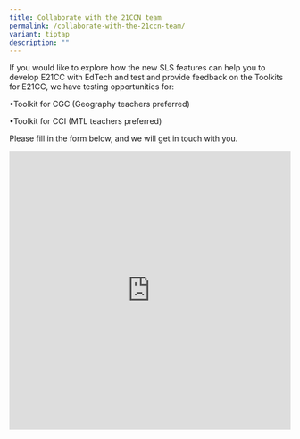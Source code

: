 ```yaml
---
title: Collaborate with the 21CCN team
permalink: /collaborate-with-the-21ccn-team/
variant: tiptap
description: ""
---
```

<p>If you would like to explore how the new SLS features can help you to
develop E21CC with EdTech and test and provide feedback on the Toolkits
for E21CC, we have testing opportunities for:</p>
<p>•Toolkit for CGC (Geography teachers preferred)</p>
<p>•Toolkit for CCI (MTL teachers preferred)</p>
<p></p>
<p>Please fill in the form below, and we will get in touch with you.</p>
<div class="iframe-wrapper">
<iframe style="width: 100%; height: 500px" allowfullscreen="true" frameborder="0" src="https://form.gov.sg/67246fc3a21bebb564acec79"></iframe>
</div>
<p></p>